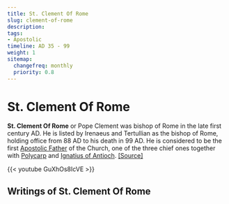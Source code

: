 ```yaml
---
title: St. Clement Of Rome
slug: clement-of-rome
description: 
tags:
- Apostolic
timeline: AD 35 - 99
weight: 1
sitemap:
  changefreq: monthly
  priority: 0.8
---
```

# St. Clement Of Rome

**St. Clement Of Rome** or Pope Clement was bishop of Rome in the late first century AD. He is listed by Irenaeus and Tertullian as the bishop of Rome, holding office from 88 AD to his death in 99 AD. He is considered to be the first [Apostolic Father](/apostolic-father/) of the Church, one of the three chief ones together with [Polycarp](/apostolic-fathers/polycarp-of-smyrna/) and [Ignatius of Antioch](/apostolic-fathers/ignatius-of-antioch/). [[Source]](https://en.wikipedia.org/wiki/Clement_of_Rome) 

{{< youtube GuXhOs8IcVE >}}


## Writings of St. Clement Of Rome
